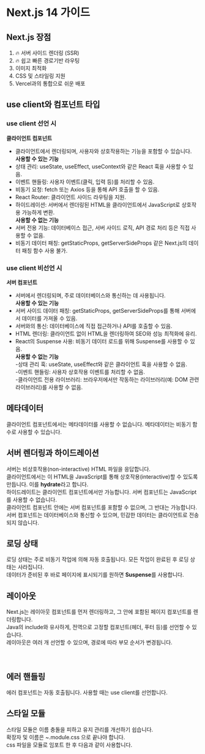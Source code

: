 # Next.js 14 가이드

## Next.js 장점

1. 🔥 서버 사이드 렌더링 (SSR)
2. 🔥 쉽고 빠른 경로기반 라우팅
3. 이미지 최적화
4. CSS 및 스타일링 지원
5. Vercel과의 통합으로 쉬운 배포

## use client와 컴포넌트 타입

### use client 선언 시

**클라이언트 컴포넌트**
- 클라이언트에서 렌더링되며, 사용자와 상호작용하는 기능을 포함할 수 있습니다.  
**사용할 수 있는 기능**  
- 상태 관리: useState, useEffect, useContext와 같은 React 훅을 사용할 수 있음.  
- 이벤트 핸들링: 사용자 이벤트(클릭, 입력 등)를 처리할 수 있음.  
- 비동기 요청: fetch 또는 Axios 등을 통해 API 호출을 할 수 있음.  
- React Router: 클라이언트 사이드 라우팅을 지원.  
- 하이드레이션: 서버에서 렌더링된 HTML을 클라이언트에서 JavaScript로 상호작용 가능하게 변환.  
**사용할 수 없는 기능**  
- 서버 전용 기능: 데이터베이스 접근, 서버 사이드 로직, API 경로 처리 등은 직접 사용할 수 없음.  
- 비동기 데이터 패칭: getStaticProps, getServerSideProps 같은 Next.js의 데이터 패칭 함수 사용 불가.

### use client 비선언 시

**서버 컴포넌트**
- 서버에서 렌더링되며, 주로 데이터베이스와 통신하는 데 사용됩니다.  
**사용할 수 있는 기능**  
- 서버 사이드 데이터 패칭: getStaticProps, getServerSideProps를 통해 서버에서 데이터를 가져올 수 있음.  
- 서버와의 통신: 데이터베이스에 직접 접근하거나 API를 호출할 수 있음.  
- HTML 렌더링: 클라이언트 없이 HTML을 렌더링하여 SEO와 성능 최적화에 유리.  
- React의 Suspense 사용: 비동기 데이터 로드를 위해 Suspense를 사용할 수 있음.  
**사용할 수 없는 기능**  
-상태 관리 훅: useState, useEffect와 같은 클라이언트 훅을 사용할 수 없음.  
-이벤트 핸들링: 사용자 상호작용 이벤트를 처리할 수 없음.  
-클라이언트 전용 라이브러리: 브라우저에서만 작동하는 라이브러리(예: DOM 관련 라이브러리)를 사용할 수 없음.

## 메타데이터

클라이언트 컴포넌트에서는 메타데이터를 사용할 수 없습니다.
메타데이터는 비동기 함수로 사용할 수 있습니다.

## 서버 렌더링과 하이드레이션

서버는 비상호작용(non-interactive) HTML 파일을 응답합니다.  
클라이언트에서는 이 HTML을 JavaScript를 통해 상호작용(interactive)할 수 있도록 만듭니다. 이를 **hydrate**라고 합니다.  
하이드레이트는 클라이언트 컴포넌트에서만 가능합니다. 서버 컴포넌트는 JavaScript를 사용할 수 없습니다.  
클라이언트 컴포넌트 안에는 서버 컴포넌트를 포함할 수 없으며, 그 반대는 가능합니다.  
서버 컴포넌트는 데이터베이스와 통신할 수 있으며, 민감한 데이터는 클라이언트로 전송되지 않습니다.

## 로딩 상태

로딩 상태는 주로 비동기 작업에 의해 자동 호출됩니다. 모든 작업이 완료된 후 로딩 상태는 사라집니다.  
데이터가 준비된 후 바로 페이지에 표시되기를 원하면 **Suspense**를 사용합니다.

## 레이아웃

Next.js는 레이아웃 컴포넌트를 먼저 렌더링하고, 그 안에 포함된 페이지 컴포넌트를 렌더링합니다.  
Java의 include와 유사하게, 전역으로 고정할 컴포넌트(헤더, 푸터 등)를 선언할 수 있습니다.  
레이아웃은 여러 개 선언할 수 있으며, 경로에 따라 부모 순서가 변경됩니다.  
<Layout>  
 <YourPages />  
</Layout>

## 에러 핸들링

에러 컴포넌트는 자동 호출됩니다. 사용할 때는 use client를 선언합니다.

## 스타일 모듈

스타일 모듈은 이름 충돌을 피하고 유지 관리를 개선하기 쉽습니다.  
확장자 및 이름은 ~.module.css 으로 끝나야 합니다.  
css 파일을 모듈로 임포트 한 후 다음과 같이 사용합니다. <nav className={styles.nav}>
